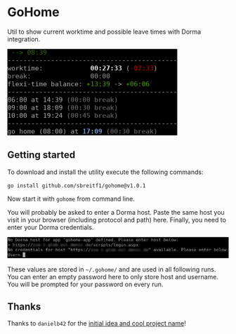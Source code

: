 # GoHome

Util to show current worktime and possible leave times with Dorma integration.

![example view of current worktime](example.png)

## Getting started

To download and install the utility execute the following commands:

```
go install github.com/sbreitf1/gohome@v1.0.1
```

Now start it with `gohome` from command line.

You will probably be asked to enter a Dorma host. Paste the same host you visit in your browser (including protocol and path) here. Finally, you need to enter your Dorma credentials.

![blub](login.png)

These values are stored in `~/.gohome/` and are used in all following runs. You can enter an empty password here to only store host and username. You will be prompted for your password on every run.

## Thanks

Thanks to `danielb42` for the [initial idea and cool project name](https://github.com/danielb42/gohome)!